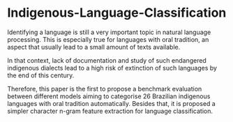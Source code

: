 # Indigenous-Language-Classification
Identifying a language is still a very important topic in natural language processing. 
This is especially true for languages with oral tradition, an aspect that usually lead to a small amount of texts 
available.

In that context, lack of documentation and study of such endangered indigenous dialects lead to a high risk of extinction 
of such languages by the end of this century.

Therefore, this paper is the first to propose a benchmark evaluation between
different models aiming to categorise 26 Brazilian indigenous languages with oral tradition automatically. 
Besides that, it is proposed a simpler character n-gram feature extraction for language classification.
